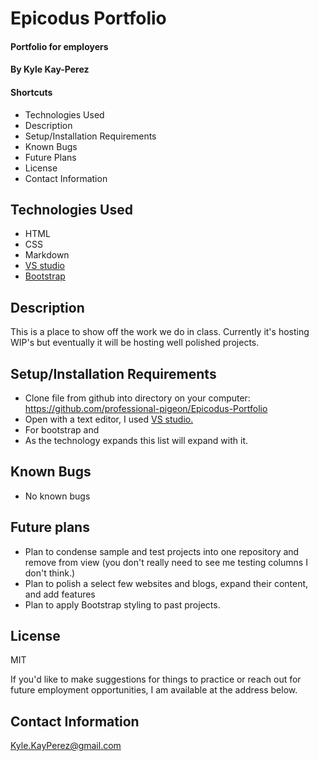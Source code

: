 # Epicodus Portfolio

#### Portfolio for employers

#### By Kyle Kay-Perez

#### Shortcuts
- Technologies Used
- Description
- Setup/Installation Requirements
- Known Bugs
- Future Plans
- License
- Contact Information

## Technologies Used

* HTML
* CSS
* Markdown
* [VS studio](https://code.visualstudio.com/)
* [Bootstrap](https://getbootstrap.com/) 

## Description

This is a place to show off the work we do in class. Currently it's hosting WIP's but eventually it will be hosting well polished projects.

## Setup/Installation Requirements

* Clone file from github into directory on your computer: https://github.com/professional-pigeon/Epicodus-Portfolio
* Open with a text editor, I used [VS studio.](https://code.visualstudio.com/)
* For bootstrap and
* As the technology expands this list will expand with it.

## Known Bugs

* No known bugs

## Future plans

* Plan to condense sample and test projects into one repository and remove from view (you don't really need to see me testing columns I don't think.)
* Plan to polish a select few websites and blogs, expand their content, and add features
* Plan to apply Bootstrap styling to past projects.

## License

MIT

If you'd like to make suggestions for things to practice or reach out for future employment opportunities, I am available at the address below.

## Contact Information

Kyle.KayPerez@gmail.com